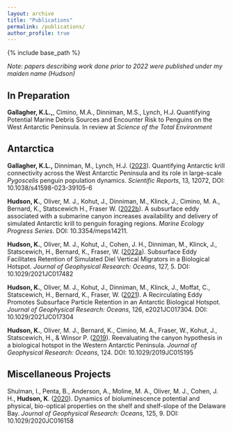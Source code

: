 ```yaml
---
layout: archive
title: "Publications"
permalink: /publications/
author_profile: true
--- 
```


{% include base_path %}

_Note: papers describing work done prior to 2022 were published under my maiden name (Hudson)_

## In Preparation
 **Gallagher, K.L.,**, Cimino, M.A., Dinniman, M.S., Lynch, H.J. Quantifying Potential Marine Debris Sources and Encounter Risk to Penguins on the West Antarctic Peninsula. In review at _Science of the Total Environment_

## Antarctica

**Gallagher, K.L.,** Dinniman, M., Lynch, H.J. ([2023](https://www.nature.com/articles/s41598-023-39105-6)). Quantifying Antarctic krill connectivity across the West Antarctic Peninsula and its role in large-scale _Pygoscelis_ penguin population dynamics. _Scientific Reports_, 13, 12072, DOI: 10.1038/s41598-023-39105-6

**Hudson, K.**, Oliver, M. J., Kohut, J., Dinniman, M., Klinck, J., Cimino, M. A., Bernard, K., Statscewich H., Fraser W. ([2022b](https://doi.org/10.3354/meps14211)). A subsurface eddy associated with a submarine canyon increases availability and delivery of simulated Antarctic krill to penguin foraging regions. _Marine Ecology Progress Series_. DOI: 10.3354/meps14211. 

**Hudson, K.**, Oliver, M. J., Kohut, J., Cohen, J. H., Dinniman, M., Klinck, J., Statscewich, H., Bernard, K., Fraser, W. ([2022a](https://agupubs.onlinelibrary.wiley.com/doi/full/10.1029/2021JC017482)). Subsurface Eddy Facilitates Retention of Simulated Diel Vertical Migrators in a Biological Hotspot. _Journal of Geophysical Research: Oceans_, 127, 5. DOI: 10.1029/2021JC017482

**Hudson, K.**, Oliver, M. J., Kohut, J., Dinniman, M., Klinck, J., Moffat, C., Statscewich, H., Bernard, K., Fraser, W. ([2021](https://agupubs.onlinelibrary.wiley.com/doi/full/10.1029/2021JC017304)). A Recirculating Eddy Promotes Subsurface Particle Retention in an Antarctic Biological Hotspot. _Journal of Geophysical Research: Oceans_, 126, e2021JC017304. DOI: 10.1029/2021JC017304

**Hudson, K.**, Oliver, M. J., Bernard, K., Cimino, M. A., Fraser, W., Kohut, J., Statscewich, H., & Winsor P. ([2019](https://agupubs.onlinelibrary.wiley.com/doi/full/10.1029/2019JC015195)). Reevaluating the canyon hypothesis in a biological hotspot in the Western Antarctic Peninsula. _Journal of Geophysical Research: Oceans_, 124. DOI: 10.1029/2019JC015195

## Miscellaneous Projects 

Shulman, I., Penta, B., Anderson, A., Moline, M. A., Oliver, M. J., Cohen, J. H., **Hudson, K**. ([2020](https://agupubs.onlinelibrary.wiley.com/doi/full/10.1029/2020JC016158)). Dynamics of bioluminescence potential and physical, bio-optical properties on the shelf and shelf-slope of the Delaware Bay. _Journal of Geophysical Research: Oceans_, 125, 9. DOI: 10.1029/2020JC016158
